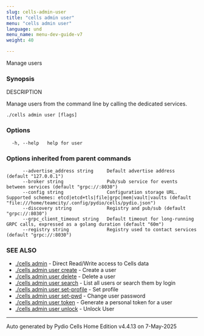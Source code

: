 ```yaml
---
slug: cells-admin-user
title: "cells admin user"
menu: "cells admin user"
language: und
menu_name: menu-dev-guide-v7
weight: 40

---
```

Manage users

### Synopsis


DESCRIPTION

  Manage users from the command line by calling the dedicated services.


```
./cells admin user [flags]
```

### Options

```
  -h, --help   help for user
```

### Options inherited from parent commands

```
      --advertise_address string     Default advertise address (default "127.0.0.1")
      --broker string                Pub/sub service for events between services (default "grpc://:8030")
      --config string                Configuration storage URL. Supported schemes: etcd|etcd+tls|file|grpc|mem|vault|vaults (default "file:///home/teamcity/.config/pydio/cells/pydio.json")
      --discovery string             Registry and pub/sub (default "grpc://:8030")
      --grpc_client_timeout string   Default timeout for long-running GRPC calls, expressed as a golang duration (default "60m")
      --registry string              Registry used to contact services (default "grpc://:8030")
```

### SEE ALSO

* [./cells admin](../cells-admin)	 - Direct Read/Write access to Cells data
* [./cells admin user create](../cells-admin-user-create)	 - Create a user
* [./cells admin user delete](../cells-admin-user-delete)	 - Delete a user
* [./cells admin user search](../cells-admin-user-search)	 - List all users or search them by login
* [./cells admin user set-profile](../cells-admin-user-set-profile)	 - Set profile
* [./cells admin user set-pwd](../cells-admin-user-set-pwd)	 - Change user password
* [./cells admin user token](../cells-admin-user-token)	 - Generate a personal token for a user
* [./cells admin user unlock](../cells-admin-user-unlock)	 - Unlock User


---
Auto generated by  Pydio Cells Home Edition v4.4.13 on 7-May-2025
